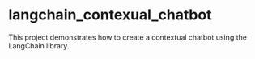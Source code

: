 # langchain_contexual_chatbot
This project demonstrates how to create a contextual chatbot using the LangChain library. 
